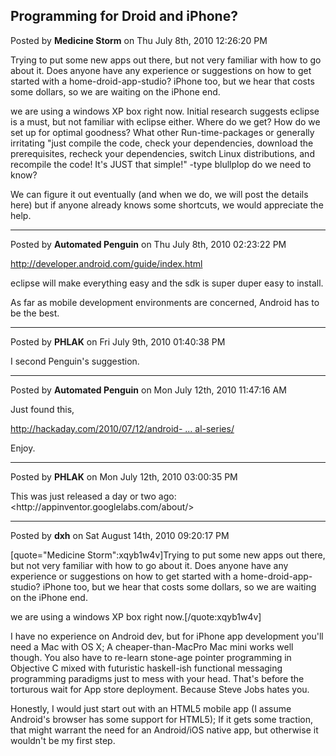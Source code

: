 ## Programming for Droid and iPhone?
Posted by **Medicine Storm** on Thu July 8th, 2010 12:26:20 PM

Trying to put some new apps out there, but not very familiar with how to go about it. Does anyone have any experience or suggestions on how to get started with a home-droid-app-studio? iPhone too, but we hear that costs some dollars, so we are waiting on the iPhone end. 

we are using a windows XP box right now. Initial research suggests eclipse is a must, but not familiar with eclipse either. Where do we get? How do we set up for optimal goodness? What other Run-time-packages or generally irritating &quot;just compile the code, check your dependencies, download the prerequisites, recheck your dependencies, switch Linux distributions, and recompile the code! It's JUST that simple!&quot; -type blullplop do we need to know?

We can figure it out eventually (and when we do, we will post the details here) but if anyone already knows some shortcuts, we would appreciate the help.

--------------------------------------------------------------------------------

Posted by **Automated Penguin** on Thu July 8th, 2010 02:23:22 PM

<!-- m --><a class="postlink" href="http://developer.android.com/guide/index.html">http://developer.android.com/guide/index.html</a><!-- m -->

eclipse will make everything easy and the sdk is super duper easy to install.

As far as mobile development environments are concerned, Android has to be the best.

--------------------------------------------------------------------------------

Posted by **PHLAK** on Fri July 9th, 2010 01:40:38 PM

I second Penguin's suggestion.

--------------------------------------------------------------------------------

Posted by **Automated Penguin** on Mon July 12th, 2010 11:47:16 AM

Just found this,

<!-- m --><a class="postlink" href="http://hackaday.com/2010/07/12/android-development-101-%E2%80%93-a-tutorial-series/">http://hackaday.com/2010/07/12/android- ... al-series/</a><!-- m -->

Enjoy.

--------------------------------------------------------------------------------

Posted by **PHLAK** on Mon July 12th, 2010 03:00:35 PM

This was just released a day or two ago: <http&#58;//appinventor&#46;googlelabs&#46;com/about/>

--------------------------------------------------------------------------------

Posted by **dxh** on Sat August 14th, 2010 09:20:17 PM

[quote=&quot;Medicine Storm&quot;:xqyb1w4v]Trying to put some new apps out there, but not very familiar with how to go about it. Does anyone have any experience or suggestions on how to get started with a home-droid-app-studio? iPhone too, but we hear that costs some dollars, so we are waiting on the iPhone end. 

we are using a windows XP box right now.[/quote:xqyb1w4v]

I have no experience on Android dev, but for iPhone app development you'll need a Mac with OS X; A cheaper-than-MacPro Mac mini works well though.  You also have to re-learn stone-age pointer programming in Objective C mixed with futuristic haskell-ish functional messaging programming paradigms just to mess with your head.  That's before the torturous wait for App store deployment.  Because Steve Jobs hates you.

Honestly, I would just start out with an HTML5 mobile app (I assume Android's browser has some support for HTML5); If it gets some traction, that might warrant the need for an Android/iOS native app, but otherwise it wouldn't be my first step.
